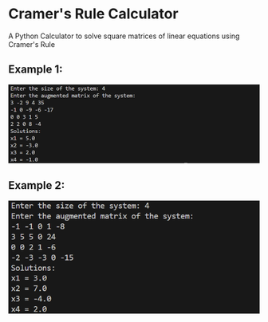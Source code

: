 # Cramer's Rule Calculator

A Python Calculator to solve square matrices of linear equations using Cramer's Rule

## Example 1:
![example_1](img/q25.png)

## Example 2:
![example_1](img/q26.png)